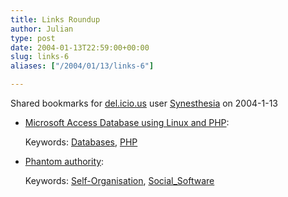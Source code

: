 ```yaml
---
title: Links Roundup
author: Julian
type: post
date: 2004-01-13T22:59:00+00:00
slug: links-6 
aliases: ["/2004/01/13/links-6"]

---
```

Shared bookmarks for [del.icio.us][1] user  [Synesthesia][2] on 2004-1-13

  * [Microsoft Access Database using Linux and PHP][3]:
   
    Keywords: [Databases][4], [PHP][5]
  * [Phantom authority][6]:
   
    Keywords: [Self-Organisation][7], [Social_Software][8]

 [1]: https://del.icio.us/
 [2]: https://del.icio.us/synesthesia
 [3]: https://bryanmills.net:8086/archives/000099.html "https://bryanmills.net:8086/archives/000099.html"
 [4]: https://del.icio.us/synesthesia/Databases
 [5]: https://del.icio.us/synesthesia/PHP
 [6]: https://firstmonday.org/issues/issue8_12/ciffolilli/ "https://firstmonday.org/issues/issue8_12/ciffolilli/"
 [7]: https://del.icio.us/synesthesia/Self-Organisation
 [8]: https://del.icio.us/synesthesia/Social_Software